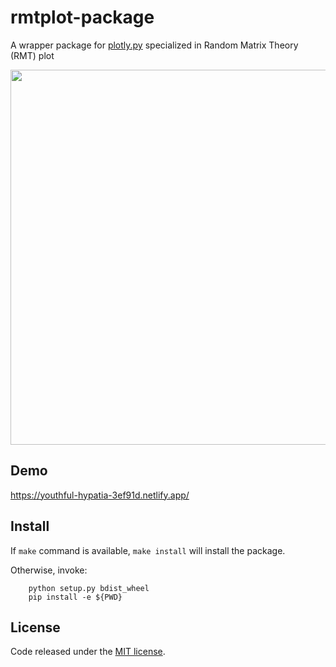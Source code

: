 # rmtplot-package
A wrapper package for [plotly.py](https://github.com/plotly/plotly.py) specialized in Random Matrix Theory (RMT) plot

<img src="https://user-images.githubusercontent.com/26299162/134946656-14f610af-58f0-40f7-86b1-5c9dda6e19ec.png" width="600">

## Demo
https://youthful-hypatia-3ef91d.netlify.app/

## Install
If `make` command is available, `make install` will install the package.

Otherwise, invoke:
```
	python setup.py bdist_wheel
	pip install -e ${PWD}
```

## License
Code released under the [MIT license](https://opensource.org/licenses/MIT).
